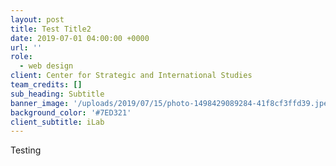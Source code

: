 ```yaml
---
layout: post
title: Test Title2
date: 2019-07-01 04:00:00 +0000
url: ''
role:
  - web design
client: Center for Strategic and International Studies
team_credits: []
sub_heading: Subtitle
banner_image: '/uploads/2019/07/15/photo-1498429089284-41f8cf3ffd39.jpeg'
background_color: '#7ED321'
client_subtitle: iLab
---
```


Testing
